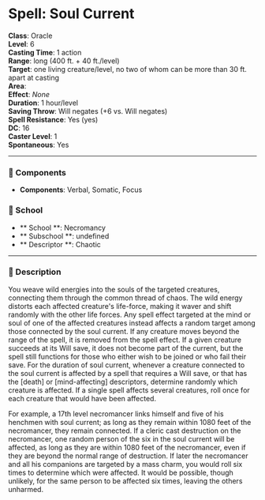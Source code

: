 
# Spell: Soul Current
**Class**: Oracle  
**Level**: 6  
**Casting Time**: 1 action  
**Range**: long (400 ft. + 40 ft./level)  
**Target**: one living creature/level, no two of whom  can be more than 30 ft. apart at casting  
**Area**:   
**Effect**: _None_  
**Duration**: 1 hour/level  
**Saving Throw**: Will negates (+6 vs. Will negates)  
**Spell Resistance**: Yes (yes)  
**DC**: 16  
**Caster Level**: 1  
**Spontaneous**: Yes

---

### 🔮 Components
- **Components**: Verbal, Somatic, Focus

### 🏫 School
- ** School **: Necromancy
- ** Subschool **: undefined
- ** Descriptor **: Chaotic
---

### 📜 Description
You weave wild energies into the souls of the targeted creatures, connecting them through the common thread of chaos. The wild energy distorts each affected creature's life-force, making it waver and shift randomly with the other life forces. Any spell effect targeted at the mind or soul of one of the affected creatures instead affects a random target among those connected by the soul current. If any creature moves beyond the range of the spell, it is removed from the spell effect. If a given creature succeeds at its Will save, it does not become part of the current, but the spell still functions for those who either wish to be joined or who fail their save. For the duration of soul current, whenever a creature connected to the soul current is affected by a spell that requires a Will save, or that has the [death] or [mind-affecting] descriptors, determine randomly which creature is affected. If a single spell affects several creatures, roll once for each creature that would have been affected.

For example, a 17th level necromancer links himself and five of his henchmen with soul current; as long as they remain within 1080 feet of the necromancer, they remain connected. If a cleric cast destruction on the necromancer, one random person of the six in the soul current will be affected, as long as they are within 1080 feet of the necromancer, even if they are beyond the normal range of destruction. If later the necromancer and all his companions are targeted by a mass charm, you would roll six times to determine which were affected. It would be possible, though unlikely, for the same person to be affected six times, leaving the others unharmed.
